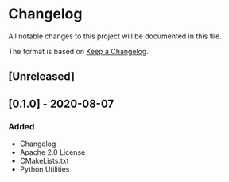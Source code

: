 # Changelog

All notable changes to this project will be documented in this file.

The format is based on [Keep a Changelog](https://keepachangelog.com/en/1.0.0/).

## [Unreleased]

## [0.1.0] - 2020-08-07

### Added

- Changelog
- Apache 2.0 License
- CMakeLists.txt
- Python Utilities
